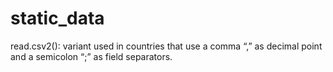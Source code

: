 # static_data

read.csv2(): variant used in countries that use a comma “,” as decimal point and a semicolon “;” as field separators.
